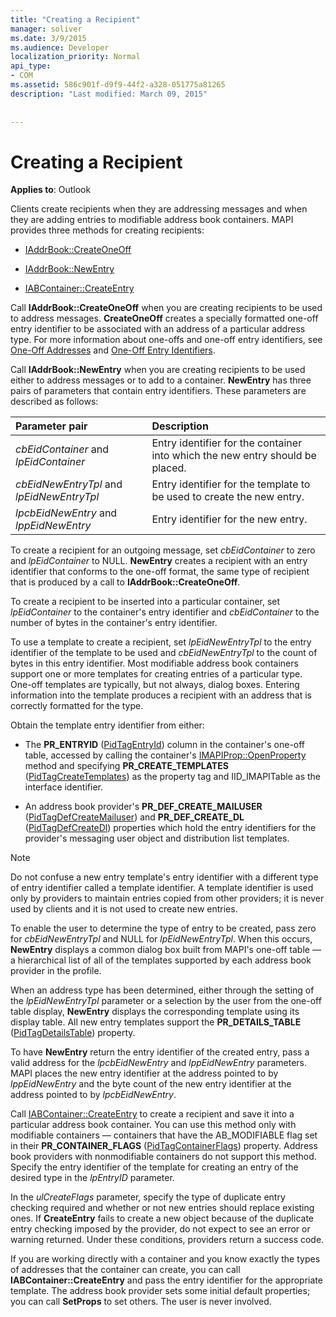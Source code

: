 ```yaml
---
title: "Creating a Recipient"
manager: soliver
ms.date: 3/9/2015
ms.audience: Developer
localization_priority: Normal
api_type:
- COM
ms.assetid: 586c901f-d9f9-44f2-a328-051775a81265
description: "Last modified: March 09, 2015"
 
 
---
```


# Creating a Recipient

  
  
**Applies to**: Outlook 
  
Clients create recipients when they are addressing messages and when they are adding entries to modifiable address book containers. MAPI provides three methods for creating recipients:
  
- [IAddrBook::CreateOneOff](iaddrbook-createoneoff.md)
    
- [IAddrBook::NewEntry](iaddrbook-newentry.md)
    
- [IABContainer::CreateEntry](iabcontainer-createentry.md)
    
Call **IAddrBook::CreateOneOff** when you are creating recipients to be used to address messages. **CreateOneOff** creates a specially formatted one-off entry identifier to be associated with an address of a particular address type. For more information about one-offs and one-off entry identifiers, see [One-Off Addresses](one-off-addresses.md) and [One-Off Entry Identifiers](one-off-entry-identifiers.md).
  
Call **IAddrBook::NewEntry** when you are creating recipients to be used either to address messages or to add to a container. **NewEntry** has three pairs of parameters that contain entry identifiers. These parameters are described as follows: 
  
|**Parameter pair**|**Description**|
|:-----|:-----|
| _cbEidContainer_ and  _lpEidContainer_ <br/> |Entry identifier for the container into which the new entry should be placed.  <br/> |
| _cbEidNewEntryTpl_ and  _lpEidNewEntryTpl_ <br/> |Entry identifier for the template to be used to create the new entry.  <br/> |
| _lpcbEidNewEntry_ and  _lppEidNewEntry_ <br/> |Entry identifier for the new entry.  <br/> |
   
To create a recipient for an outgoing message, set  _cbEidContainer_ to zero and  _lpEidContainer_ to NULL. **NewEntry** creates a recipient with an entry identifier that conforms to the one-off format, the same type of recipient that is produced by a call to **IAddrBook::CreateOneOff**. 
  
To create a recipient to be inserted into a particular container, set  _lpEidContainer_ to the container's entry identifier and  _cbEidContainer_ to the number of bytes in the container's entry identifier. 
  
To use a template to create a recipient, set  _lpEidNewEntryTpl_ to the entry identifier of the template to be used and  _cbEidNewEntryTpl_ to the count of bytes in this entry identifier. Most modifiable address book containers support one or more templates for creating entries of a particular type. One-off templates are typically, but not always, dialog boxes. Entering information into the template produces a recipient with an address that is correctly formatted for the type. 
  
Obtain the template entry identifier from either:
  
- The **PR_ENTRYID** ([PidTagEntryId](pidtagentryid-canonical-property.md)) column in the container's one-off table, accessed by calling the container's [IMAPIProp::OpenProperty](imapiprop-openproperty.md) method and specifying **PR_CREATE_TEMPLATES** ([PidTagCreateTemplates](pidtagcreatetemplates-canonical-property.md)) as the property tag and IID_IMAPITable as the interface identifier. 
    
- An address book provider's **PR_DEF_CREATE_MAILUSER** ([PidTagDefCreateMailuser](pidtagdefcreatemailuser-canonical-property.md)) and **PR_DEF_CREATE_DL** ([PidTagDefCreateDl](pidtagdefcreatedl-canonical-property.md)) properties which hold the entry identifiers for the provider's messaging user object and distribution list templates. 
    
> [!NOTE]
> Do not confuse a new entry template's entry identifier with a different type of entry identifier called a template identifier. A template identifier is used only by providers to maintain entries copied from other providers; it is never used by clients and it is not used to create new entries. 
  
To enable the user to determine the type of entry to be created, pass zero for  _cbEidNewEntryTpl_ and NULL for  _lpEidNewEntryTpl_. When this occurs, **NewEntry** displays a common dialog box built from MAPI's one-off table — a hierarchical list of all of the templates supported by each address book provider in the profile. 
  
When an address type has been determined, either through the setting of the  _lpEidNewEntryTpl_ parameter or a selection by the user from the one-off table display, **NewEntry** displays the corresponding template using its display table. All new entry templates support the **PR_DETAILS_TABLE** ([PidTagDetailsTable](pidtagdetailstable-canonical-property.md)) property. 
  
To have **NewEntry** return the entry identifier of the created entry, pass a valid address for the  _lpcbEidNewEntry_ and  _lppEidNewEntry_ parameters. MAPI places the new entry identifier at the address pointed to by  _lppEidNewEntry_ and the byte count of the new entry identifier at the address pointed to by  _lpcbEidNewEntry_.
  
Call [IABContainer::CreateEntry](iabcontainer-createentry.md) to create a recipient and save it into a particular address book container. You can use this method only with modifiable containers — containers that have the AB_MODIFIABLE flag set in their **PR_CONTAINER_FLAGS** ([PidTagContainerFlags](pidtagcontainerflags-canonical-property.md)) property. Address book providers with nonmodifiable containers do not support this method. Specify the entry identifier of the template for creating an entry of the desired type in the  _lpEntryID_ parameter. 
  
In the  _ulCreateFlags_ parameter, specify the type of duplicate entry checking required and whether or not new entries should replace existing ones. If **CreateEntry** fails to create a new object because of the duplicate entry checking imposed by the provider, do not expect to see an error or warning returned. Under these conditions, providers return a success code. 
  
If you are working directly with a container and you know exactly the types of addresses that the container can create, you can call **IABContainer::CreateEntry** and pass the entry identifier for the appropriate template. The address book provider sets some initial default properties; you can call **SetProps** to set others. The user is never involved. 
  

